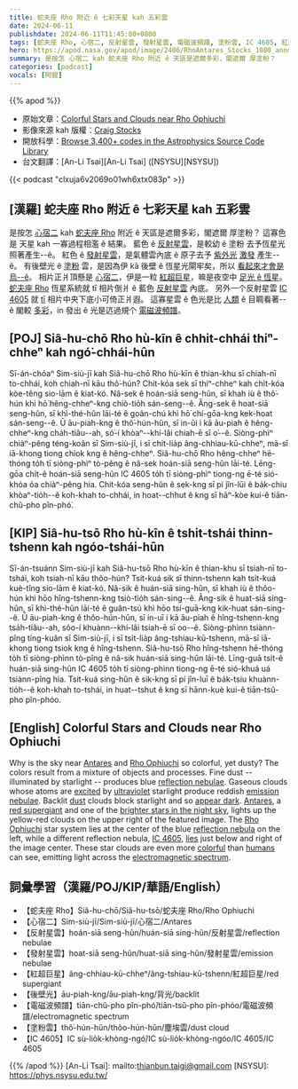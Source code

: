 ```yaml
---
title: 蛇夫座 Rho 附近 ê 七彩天星 kah 五彩雲
date: 2024-06-11
publishdate: 2024-06-11T11:45:00+0800
tags: [蛇夫座 Rho, 心宿二, 反射星雲, 發射星雲, 電磁波頻譜, 塗粉雲, IC 4605, 紅超巨星, 後壁光]
hero: https://apod.nasa.gov/apod/image/2406/RhoAntares_Stocks_1080_annotated.jpg
summary: 是按怎 心宿二 kah 蛇夫座 Rho 附近 ê 天區是遮爾多彩，閣遮爾 厚塗粉？
categories: [podcast]
vocals: [阿錕]
---
```


{{% apod %}}

- 原始文章：[Colorful Stars and Clouds near Rho Ophiuchi](https://apod.nasa.gov/apod/ap240611.html)
- 影像來源 kah 版權：[Craig Stocks](https://www.craigstocksarts.com/resume.html)
- 開放科學：[Browse 3,400+ codes in the Astrophysics Source Code Library](https://ascl.net/code/all)
- 台文翻譯：[An-Li Tsai][An-Li Tsai] ([NSYSU][NSYSU])

{{< podcast "clxuja6v2069o01wh6xtx083p" >}}

## [漢羅] 蛇夫座 Rho 附近 ê 七彩天星 kah 五彩雲
是按怎 [心宿二][Antares 1] kah [蛇夫座 Rho][Rho Ophiuchi 1] 附近 ê 天區是遮爾多彩，閣遮爾 厚塗粉？
這寡色是 天星 kah 一寡過程相濫 ê 結果。
藍色 ê [反射星雲][reflection nebulae 1]，是較幼 ê 塗粉 去予恆星光照著產生--ê。
紅色 ê [發射星雲][emission nebulae]，是氣體雲內底 ê 原子去予 [紫外光][ultraviolet] [激發][excited] 產生--ê。
有後壁光 ê [塗粉][dust] 雲，是因為伊 kā 後壁 ê 恆星光閘牢矣，所以 [看起來才會是烏--ê][appear dark]。
相片正爿頂懸是 [心宿二][Antares 2]，伊是一粒 [紅超巨星][red supergiant]，嘛是夜空中 [足光 ê 恆星][brighter stars in the night sky]。
[蛇夫座 Rho][Rho Ophiuchi 2] 恆星系統就 tī 相片倒爿 ê 藍色 [反射星雲][reflection nebula 2] 內底。
另外一个反射星雲 [IC 4605][IC 4605] 就 [tī][lies] 相片中央下底小可倚正爿遐。
這寡星雲 ê 色光是比 [人類][humans] ê 目睭看著--ê 閣較 [多彩][colorful]，in 發出 ê 光是迒過規个 [電磁波頻譜][electromagnetic spectrum]。

## [POJ] Siâ-hu-chō Rho hù-kīn ê chhit-chhái thiⁿ-chheⁿ kah ngó͘-chhái-hûn
Sī-án-chóaⁿ Sim-siù-jī kah Siâ-hu-chō Rho hù-kīn ê thian-khu sī chiah-nī to-chhái, koh chiah-nī kāu thô͘-hún?
Chit-kóa sek sī thiⁿ-chheⁿ kah chi̍t-kóa kòe-têng sio-lām ê kiat-kó.
Nâ-sek ê hoán-siā seng-hûn, sī khah iù ê thô͘-hún khì hō͘ hêng-chheⁿ-kng chiò-tio̍h sán-seng--ê.
Âng-sek ê hoat-siā seng-hûn, sī khì-thé-hûn lāi-té ê goân-chú khì hō͘ chí-gōa-kng kek-hoat sán-seng--ê.
Ū āu-piah-kng ê thô͘-hún-hûn, sī in-ūi i kā āu-piah ê hêng-chheⁿ-kng cha̍h-tiâu--ah, só͘-í khòaⁿ--khí-lâi chiah-ē sī o͘--ê.
Siòng-phìⁿ chiàⁿ-pêng téng-koân sī Sim-siù-jī, i sī chi̍t-lia̍p âng-chhiau-kū-chheⁿ, mā-sī iā-khong tiong chiok kng ê hêng-chheⁿ.
Siâ-hu-chō Rho hêng-chheⁿ hē-thóng to̍h tī siòng-phìⁿ tò-pêng ê nâ-sek hoán-siā seng-hûn lāi-té.
Lēng-gōa chi̍t-ê hoán-siā seng-hûn IC 4605 to̍h tī siòng-phìⁿ tiong-ng ē-té sió-khóa óa chiàⁿ-pêng hia.
Chit-kóa seng-hûn ê sek-kng sī pí jîn-lūi ê ba̍k-chiu khòaⁿ-tio̍h--ê koh-khah to-chhái, in hoat--chhut ê kng sī hāⁿ-kòe kui-ê tiān-chû-pho pîn-phó͘.

## [KIP] Siâ-hu-tsō Rho hù-kīn ê tshit-tshái thinn-tshenn kah ngóo-tshái-hûn
Sī-án-tsuánn Sim-siù-jī kah Siâ-hu-tsō Rho hù-kīn ê thian-khu sī tsiah-nī to-tshái, koh tsiah-nī kāu thôo-hún?
Tsit-kuá sik sī thinn-tshenn kah tsi̍t-kuá kuè-tîng sio-lām ê kiat-kó.
Nâ-sik ê huán-siā sing-hûn, sī khah iù ê thôo-hún khì hōo hîng-tshenn-kng tsiò-tio̍h sán-sing--ê.
Âng-sik ê huat-siā sing-hûn, sī khì-thé-hûn lāi-té ê guân-tsú khì hōo tsí-guā-kng kik-huat sán-sing--ê.
Ū āu-piah-kng ê thôo-hún-hûn, sī in-uī i kā āu-piah ê hîng-tshenn-kng tsa̍h-tiâu--ah, sóo-í khuànn--khí-lâi tsiah-ē sī oo--ê.
Siòng-phìnn tsiànn-pîng tíng-kuân sī Sim-siù-jī, i sī tsi̍t-lia̍p âng-tshiau-kū-tshenn, mā-sī iā-khong tiong tsiok kng ê hîng-tshenn.
Siâ-hu-tsō Rho hîng-tshenn hē-thóng to̍h tī siòng-phìnn tò-pîng ê nâ-sik huán-siā sing-hûn lāi-té.
Līng-guā tsi̍t-ê huán-siā sing-hûn IC 4605 to̍h tī siòng-phìnn tiong-ng ē-té sió-khuá uá tsiànn-pîng hia.
Tsit-kuá sing-hûn ê sik-kng sī pí jîn-luī ê ba̍k-tsiu khuànn-tio̍h--ê koh-khah to-tshái, in huat--tshut ê kng sī hānn-kuè kui-ê tiān-tsû-pho pîn-phóo.

## [English] Colorful Stars and Clouds near Rho Ophiuchi
Why is the sky near [Antares][Antares 1] and [Rho Ophiuchi][Rho Ophiuchi 1] so colorful, yet dusty?
The colors result from a mixture of objects and processes.
Fine dust -- illuminated by starlight -- produces blue [reflection nebulae][reflection nebulae 1].
Gaseous clouds whose atoms are [excited][excited] by [ultraviolet][ultraviolet] starlight produce reddish [emission nebulae][emission nebulae].
Backlit [dust][dust] clouds block starlight and so [appear dark][appear dark].
[Antares][Antares 2], a [red supergiant][red supergiant] and one of the [brighter stars in the night sky][brighter stars in the night sky], lights up the yellow-red clouds on the upper right of the featured image.
The [Rho Ophiuchi][Rho Ophiuchi 2] star system lies at the center of the blue [reflection nebula][reflection nebula 2] on the left, while a different reflection nebula, [IC 4605][IC 4605], [lies][lies] just below and right of the image center.
These star clouds are even more [colorful][colorful] than [humans][humans] can see, emitting light across the [electromagnetic spectrum][electromagnetic spectrum].

## 詞彙學習（漢羅/POJ/KIP/華語/English）
- 【蛇夫座 Rho】Siâ-hu-chō/Siâ-hu-tsō/蛇夫座 Rho/Rho Ophiuchi
- 【心宿二】Sim-siù-jī/Sim-siù-jī/心宿二/Antares
- 【反射星雲】hoán-siā seng-hûn/huán-siā sing-hûn/反射星雲/reflection nebulae
- 【發射星雲】hoat-siā seng-hûn/huat-siā sing-hûn/發射星雲/emission nebulae
- 【紅超巨星】âng-chhiau-kū-chheⁿ/âng-tshiau-kū-tshenn/紅超巨星/red supergiant
- 【後壁光】āu-piah-kng/āu-piah-kng/背光/backlit
- 【電磁波頻譜】tiān-chû-pho pîn-phó͘/tiān-tsû-pho pîn-phóo/電磁波頻譜/electromagnetic spectrum
- 【塗粉雲】thô͘-hún-hûn/thôo-hún-hûn/塵埃雲/dust cloud
- 【IC 4605】IC sù-lio̍k-khòng-ngó͘/IC sù-lio̍k-khòng-ngóo/IC 4605/IC 4605

{{% /apod %}}
[An-Li Tsai]: mailto:thianbun.taigi@gmail.com
[NSYSU]: https://phys.nsysu.edu.tw/

[copyright]: https://apod.nasa.gov/apod/fap/lib/about_apod.html#srapply
[License3]: https://creativecommons.org/licenses/by/3.0/
[License2]:https://creativecommons.org/licenses/by-nc-nd/2.0/

[Antares 1]:https://en.wikipedia.org/wiki/Antares
[Rho Ophiuchi 1]:https://en.wikipedia.org/wiki/Rho_Ophiuchi_cloud_complex
[reflection nebulae 1]:https://apod.nasa.gov/apod/reflection_nebulae.html
[excited]:https://i.pinimg.com/736x/5f/02/9e/5f029e83ee5a6c667a6a70cb18202307.jpg
[ultraviolet]:https://science.nasa.gov/ems/10_ultravioletwaves
[emission nebulae]:https://apod.nasa.gov/apod/ap210214.html
[dust]:https://apod.nasa.gov/apod/ap030706.html
[appear dark]:https://apod.nasa.gov/apod/ap230129.html
[Antares 2]:http://stars.astro.illinois.edu/sow/antares.html
[red supergiant]:http://hyperphysics.phy-astr.gsu.edu/hbase/astro/redsup.html
[brighter stars in the night sky]:https://en.wikipedia.org/wiki/List_of_brightest_stars#Table
[Rho Ophiuchi 2]:https://en.wikipedia.org/wiki/Rho_Ophiuchi
[reflection nebula 2]:https://en.wikipedia.org/wiki/Reflection_nebula
[IC 4605]:https://www.astrobin.com/migind/C/
[lies]:https://apod.nasa.gov/apod/ap090615.html
[colorful]:https://spaceplace.nasa.gov/color-your-universe-game/en/
[humans]:https://apod.nasa.gov/apod/ap190818.html
[electromagnetic spectrum]:https://science.nasa.gov/ems/01_intro
